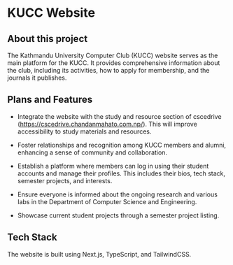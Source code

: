 # KUCC Website

## About this project

The Kathmandu University Computer Club (KUCC) website serves as the main platform for the KUCC. It provides comprehensive information about the club, including its activities, how to apply for membership, and the journals it publishes.

## Plans and Features

- Integrate the website with the study and resource section of cscedrive (https://cscedrive.chandanmahato.com.np/). This will improve accessibility to study materials and resources.

- Foster relationships and recognition among KUCC members and alumni, enhancing a sense of community and collaboration.

- Establish a platform where members can log in using their student accounts and manage their profiles. This includes their bios, tech stack, semester projects, and interests.

- Ensure everyone is informed about the ongoing research and various labs in the Department of Computer Science and Engineering.

- Showcase current student projects through a semester project listing.

## Tech Stack

The website is built using Next.js, TypeScript, and TailwindCSS.